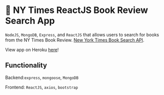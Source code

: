 # :newspaper: NY Times ReactJS Book Review Search App 

`NodeJS`, `MongoDB`, `Express`, and `ReactJS` that allows users to search for books from the NY Times Book Review.
[New York Times Book Search API](http://developer.nytimes.com/).

View app on Heroku [here](https://#/)!

## Functionality
Backend:`express`, `mongoose`,  `MongoDB`

Frontend: `ReactJS`, `axios`, `bootstrap`

